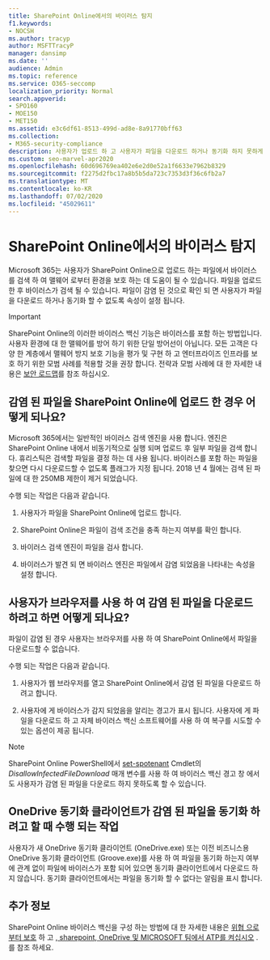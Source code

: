 ```yaml
---
title: SharePoint Online에서의 바이러스 탐지
f1.keywords:
- NOCSH
ms.author: tracyp
author: MSFTTracyP
manager: dansimp
ms.date: ''
audience: Admin
ms.topic: reference
ms.service: O365-seccomp
localization_priority: Normal
search.appverid:
- SPO160
- MOE150
- MET150
ms.assetid: e3c6df61-8513-499d-ad8e-8a91770bff63
ms.collection:
- M365-security-compliance
description: 사용자가 업로드 하 고 사용자가 파일을 다운로드 하거나 동기화 하지 못하게 하는 파일에서 SharePoint Online이 바이러스를 감지 하는 방법에 대해 알아봅니다.
ms.custom: seo-marvel-apr2020
ms.openlocfilehash: 60d696769ea402e6e2d0e52a1f6633e7962b8329
ms.sourcegitcommit: f2275d2fbc17a8b5b5da723c7353d3f36c6fb2a7
ms.translationtype: MT
ms.contentlocale: ko-KR
ms.lasthandoff: 07/02/2020
ms.locfileid: "45029611"
---
```

# <a name="virus-detection-in-sharepoint-online"></a>SharePoint Online에서의 바이러스 탐지

Microsoft 365는 사용자가 SharePoint Online으로 업로드 하는 파일에서 바이러스를 검색 하 여 맬웨어 로부터 환경을 보호 하는 데 도움이 될 수 있습니다. 파일을 업로드 한 후 바이러스가 검색 될 수 있습니다. 파일이 감염 된 것으로 확인 되 면 사용자가 파일을 다운로드 하거나 동기화 할 수 없도록 속성이 설정 됩니다.

> [!IMPORTANT]
> SharePoint Online의 이러한 바이러스 백신 기능은 바이러스를 포함 하는 방법입니다. 사용자 환경에 대 한 맬웨어를 방어 하기 위한 단일 방어선이 아닙니다. 모든 고객은 다양 한 계층에서 맬웨어 방지 보호 기능을 평가 및 구현 하 고 엔터프라이즈 인프라를 보호 하기 위한 모범 사례를 적용할 것을 권장 합니다. 전략과 모범 사례에 대 한 자세한 내용은 [보안 로드맵](security-roadmap.md)를 참조 하십시오.

## <a name="what-happens-when-an-infected-file-is-uploaded-to-sharepoint-online"></a>감염 된 파일을 SharePoint Online에 업로드 한 경우 어떻게 되나요?

Microsoft 365에서는 일반적인 바이러스 검색 엔진을 사용 합니다. 엔진은 SharePoint Online 내에서 비동기적으로 실행 되며 업로드 후 일부 파일을 검색 합니다. 휴리스틱은 검색할 파일을 결정 하는 데 사용 됩니다. 바이러스를 포함 하는 파일을 찾으면 다시 다운로드할 수 없도록 플래그가 지정 됩니다. 2018 년 4 월에는 검색 된 파일에 대 한 250MB 제한이 제거 되었습니다.

수행 되는 작업은 다음과 같습니다.

1. 사용자가 파일을 SharePoint Online에 업로드 합니다.

2. SharePoint Online은 파일이 검색 조건을 충족 하는지 여부를 확인 합니다.

3. 바이러스 검색 엔진이 파일을 검사 합니다.

4. 바이러스가 발견 되 면 바이러스 엔진은 파일에서 감염 되었음을 나타내는 속성을 설정 합니다.

## <a name="what-happens-when-a-user-tries-to-download-an-infected-file-by-using-the-browser"></a>사용자가 브라우저를 사용 하 여 감염 된 파일을 다운로드 하려고 하면 어떻게 되나요?

파일이 감염 된 경우 사용자는 브라우저를 사용 하 여 SharePoint Online에서 파일을 다운로드할 수 없습니다.

수행 되는 작업은 다음과 같습니다.

1. 사용자가 웹 브라우저를 열고 SharePoint Online에서 감염 된 파일을 다운로드 하려고 합니다.

2. 사용자에 게 바이러스가 감지 되었음을 알리는 경고가 표시 됩니다. 사용자에 게 파일을 다운로드 하 고 자체 바이러스 백신 소프트웨어를 사용 하 여 복구를 시도할 수 있는 옵션이 제공 됩니다.

> [!NOTE]
> SharePoint Online PowerShell에서 [set-spotenant](https://docs.microsoft.com/powershell/module/sharepoint-online/Set-SPOTenant) Cmdlet의 *DisallowInfectedFileDownload* 매개 변수를 사용 하 여 바이러스 백신 경고 창 에서도 사용자가 감염 된 파일을 다운로드 하지 못하도록 할 수 있습니다.

## <a name="what-happens-when-the-onedrive-sync-client-tries-to-sync-an-infected-file"></a>OneDrive 동기화 클라이언트가 감염 된 파일을 동기화 하려고 할 때 수행 되는 작업

사용자가 새 OneDrive 동기화 클라이언트 (OneDrive.exe) 또는 이전 비즈니스용 OneDrive 동기화 클라이언트 (Groove.exe)를 사용 하 여 파일을 동기화 하는지 여부에 관계 없이 파일에 바이러스가 포함 되어 있으면 동기화 클라이언트에서 다운로드 하지 않습니다. 동기화 클라이언트에서는 파일을 동기화 할 수 없다는 알림을 표시 합니다.

## <a name="more-information"></a>추가 정보

SharePoint Online 바이러스 백신을 구성 하는 방법에 대 한 자세한 내용은 [위협 으로부터 보호](https://docs.microsoft.com/microsoft-365/security/office-365-security/protect-against-threats?view=o365-worldwide#requirements) 하 고 [, sharepoint, OneDrive 및 MICROSOFT 팀에서 ATP를 켜십시오](https://docs.microsoft.com/microsoft-365/security/office-365-security/turn-on-atp-for-spo-odb-and-teams?view=o365-worldwide) .를 참조 하세요.


